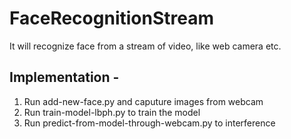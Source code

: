 # FaceRecognitionStream

It will recognize face from a stream of video, like web camera etc.

## Implementation - 
1. Run add-new-face.py and caputure images from webcam
2. Run train-model-lbph.py to train the model
3. Run predict-from-model-through-webcam.py to interference 

